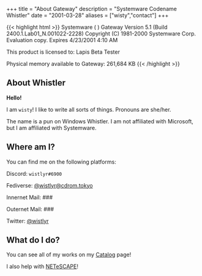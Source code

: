 +++
title = "About Gateway"
description = "Systemware Codename Whistler"
date = "2001-03-28"
aliases = ["wisty","contact"]
+++

{{< highlight html >}}
Systemware ( ) Gateway
Version 5.1 (Build 2400.1.Lab01_N.001022-2228)
Copyright (C) 1981-2000 Systemware Corp.
Evaluation copy. Expires 4/23/2001 4:10 AM

This product is licensed to:
Lapis
Beta Tester

Physical memory available to Gateway: 261,684 KB
{{< /highlight >}}

## About Whistler

**Hello!**

I am `wisty`! I like to write all sorts of things. Pronouns are she/her.

The name is a pun on Windows Whistler. I am not affiliated with Microsoft, but I am affiliated with Systemware.

## Where am I?

You can find me on the following platforms:

Discord: `wistlyr#6900`

Fediverse: [@wistlyr@cdrom.tokyo](https://cdrom.tokyo/wistlyr)

Innernet Mail: ###

Outernet Mail: ###

Twitter: [@wistlyr](https://twitter.com/wistlyr)

## What do I do?

You can see all of my works on my [Catalog](https://main.whistler.page/) page!

I also help with [NETeSCAPE](https://netescape.org)!
